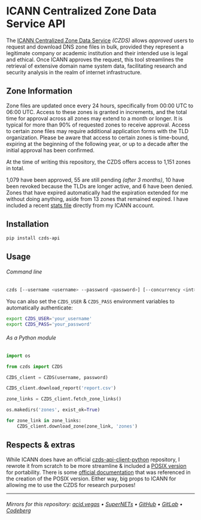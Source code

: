 # ICANN Centralized Zone Data Service API

The [ICANN Centralized Zone Data Service](https://czds.icann.org) *(CZDS)* allows *approved* users to request and download DNS zone files in bulk, provided they represent a legitimate company or academic institution and their intended use is legal and ethical. Once ICANN approves the request, this tool streamlines the retrieval of extensive domain name system data, facilitating research and security analysis in the realm of internet infrastructure.

## Zone Information
Zone files are updated once every 24 hours, specifically from 00:00 UTC to 06:00 UTC. Access to these zones is granted in increments, and the total time for approval across all zones may extend to a month or longer. It is typical for more than 90% of requested zones to receive approval. Access to certain zone files may require additional application forms with the TLD organization. Please be aware that access to certain zones is time-bound, expiring at the beginning of the following year, or up to a decade after the initial approval has been confirmed.

At the time of writing this repository, the CZDS offers access to 1,151 zones in total.

1,079 have been approved, 55 are still pending *(after 3 months)*, 10 have been revoked because the TLDs are longer active, and 6 have been denied. Zones that have expired automatically had the expiration extended for me without doing anything, aside from 13 zones that remained expired. I have included a recent [stats file](./extras/stats.csv) directly from my ICANN account.

## Installation
```bash
pip install czds-api
```

## Usage
###### Command line
```bash
czds [--username <username> --password <password>] [--concurrency <int>]
```

You can also set the `CZDS_USER` & `CZDS_PASS` environment variables to automatically authenticate:

```bash
export CZDS_USER='your_username'
export CZDS_PASS='your_password'
```

###### As a Python module
```python
import os

from czds import CZDS

CZDS_client = CZDS(username, password)

CZDS_client.download_report('report.csv')

zone_links = CZDS_client.fetch_zone_links()

os.makedirs('zones', exist_ok=True)

for zone_link in zone_links:
    CZDS_client.download_zone(zone_link, 'zones')
```

## Respects & extras
While ICANN does have an official [czds-api-client-python](https://github.com/icann/czds-api-client-python) repository, I rewrote it from scratch to be more streamline & included a [POSIX version](./extras/czds) for portability. There is some [official documentation](https://raw.githubusercontent.com/icann/czds-api-client-java/master/docs/ICANN_CZDS_api.pdf) that was referenced in the creation of the POSIX version. Either way, big props to ICANN for allowing me to use the CZDS for research purposes!

___

###### Mirrors for this repository: [acid.vegas](https://git.acid.vegas/czds) • [SuperNETs](https://git.supernets.org/acidvegas/czds) • [GitHub](https://github.com/acidvegas/czds) • [GitLab](https://gitlab.com/acidvegas/czds) • [Codeberg](https://codeberg.org/acidvegas/czds)